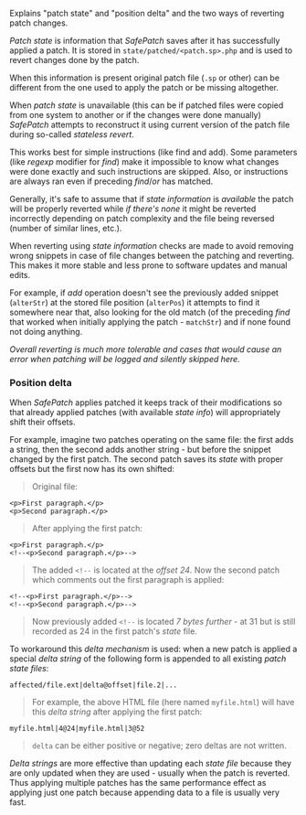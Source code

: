 Explains "patch state" and "position delta" and the two ways of reverting patch changes.

*Patch state* is information that *SafePatch* saves after it has successfully applied a patch. It is stored in `state/patched/<patch.sp>.php` and is used to revert changes done by the patch.

When this information is present original patch file (`.sp` or other) can be different from the one used to apply the patch or be missing altogether.

When _patch state_ is unavailable (this can be if patched files were copied from one system to another or if the changes were done manually) *SafePatch* attempts to reconstruct it using current version of the patch file during so-called *stateless revert*.

This works best for simple instructions (like find and add). Some parameters (like *regexp* modifier for *find*) make it impossible to know what changes were done exactly and such instructions are skipped. Also, or instructions are always ran even if preceding *find*/*or* has matched.

Generally, it's safe to assume that if _state information_ is *available* the patch will be properly reverted while *if there's none* it might be reverted incorrectly depending on patch complexity and the file being reversed (number of similar lines, etc.).

When reverting using _state information_ checks are made to avoid removing wrong snippets in case of file changes between the patching and reverting. This makes it more stable and less prone to software updates and manual edits.

For example, if *add* operation doesn't see the previously added snippet (`alterStr`) at the stored file position (`alterPos`) it attempts to find it somewhere near that, also looking for the old match (of the preceding *find* that worked when initially applying the patch - `matchStr`) and if none found not doing anything.

_Overall *reverting is much more tolerable* and cases that would cause an error when patching will be logged and silently skipped here._

### Position delta
When *SafePatch* applies patched it keeps track of their modifications so that already applied patches (with available _state info_) will appropriately shift their offsets.

For example, imagine two patches operating on the same file: the first adds a string, then the second adds another string - but before the snippet changed by the first patch. The second patch saves its _state_ with proper offsets but the first now has its own shifted:

>Original file:
```
<p>First paragraph.</p>
<p>Second paragraph.</p>
```

>After applying the first patch:
```
<p>First paragraph.</p>
<!--<p>Second paragraph.</p>-->
```

>The added `<!--` is located at the *offset 24*. Now the second patch which comments out the first paragraph is applied:
```
<!--<p>First paragraph.</p>-->
<!--<p>Second paragraph.</p>-->
```

>Now previously added `<!--` is located *7 bytes further* - at 31 but is still recorded as 24 in the first patch's _state_ file.

To workaround this *delta mechanism* is used: when a new patch is applied a special _delta string_ of the following form is appended to all existing _patch state files_:
```
affected/file.ext|delta@offset|file.2|...
```

>For example, the above HTML file (here named `myfile.html`) will have this _delta string_ after applying the first patch:
```
myfile.html|4@24|myfile.html|3@52
```

>`delta` can be either positive or negative; zero deltas are not written.

_Delta strings_ are more effective than updating each _state file_ because they are only updated when they are used - usually when the patch is reverted. Thus applying multiple patches has the same performance effect as applying just one patch because appending data to a file is usually very fast.

